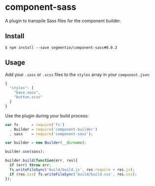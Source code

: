 # component-sass

  A plugin to transpile Sass files for the component builder.

## Install

    $ npm install --save segmentio/component-sass#0.0.3

## Usage
  
  Add your `.sass` or `.scss` files to the `styles` array in your `component.json`:

  ```js
  {
    "styles": [
      "base.sass",
      "button.scss"
    ]
  }
  ```

  Use the plugin during your build process:

  ```js
  var fs      = require('fs')
    , Builder = require('component-builder')
    , sass    = require('component-sass');

  var builder = new Builder(__dirname);

  builder.use(sass);

  builder.build(function(err, res){
    if (err) throw err;
    fs.writeFileSync('build/build.js', res.require + res.js);
    if (res.css) fs.writeFileSync('build/build.css', res.css);
  });
  ```
